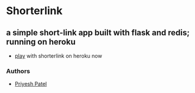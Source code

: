 # Shorterlink
## a simple short-link app built with flask and redis; running on heroku

 - [play](http://shorterlink.herokuapp.com/) with shorterlink on heroku now

### Authors
 - [Priyesh Patel](http://pexat.com)
